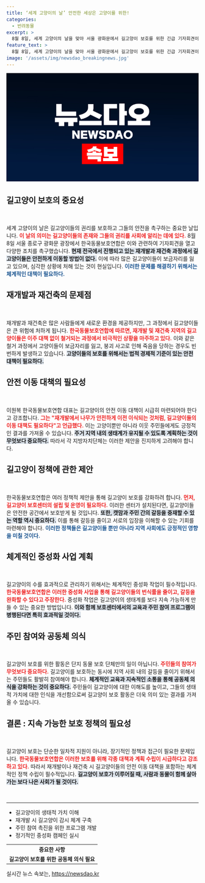 ```yaml
---
title: ‘세계 고양이의 날’ 안전한 세상은 고양이를 위한!
categories:
  - 반려동물
excerpt: >
  8월 8일, 세계 고양이의 날을 맞아 서울 광화문에서 길고양이 보호를 위한 긴급 기자회견이 열렸다. 동물보호연합은 재개발로 심각한 위협을 받는 길고양이들의 안전 이동 대책을 강력히 촉구하며, 이들의 권리를 보호하기 위한 목소리를 높였다.
feature_text: >
  8월 8일, 세계 고양이의 날을 맞아 서울 광화문에서 길고양이 보호를 위한 긴급 기자회견이 열렸다. 동물보호연합은 재개발로 심각한 위협을 받는 길고양이들의 안전 이동 대책을 강력히 촉구하며, 이들의 권리를 보호하기 위한 목소리를 높였다.
image: '/assets/img/newsdao_breakingnews.jpg'
---
```


<p><img src="/assets/img/newsdao_breakingnews.jpg" alt="ranknews 속보" /></p>

<h2 data-ke-size="size26">길고양이 보호의 중요성</h2>

<p data-ke-size="size16">&nbsp;</p>

<p>세계 고양이의 날은 길고양이들의 권리를 보호하고 그들의 안전을 촉구하는 중요한 날입니다. <b><span style="color: #ee2323;">이 날의 의미는 길고양이들의 존재와 그들의 권리를 사회에 알리는 데에 있다.</span></b> 8월 8일 서울 종로구 광화문 광장에서 한국동물보호연합은 이와 관련하여 기자회견을 열고 다양한 조치를 촉구했습니다. <b><span style="background-color: #21538527;">현재 전국에서 진행되고 있는 재개발과 재건축 과정에서 길고양이들은 안전하게 이동할 방법이 없다.</span></b> 이에 따라 많은 길고양이들이 보금자리를 잃고 있으며, 심각한 상황에 처해 있는 것이 현실입니다. <b><span style="color: #1a5490;">이러한 문제를 해결하기 위해서는 체계적인 대책이 필요하다.</span></b></p>

<h2 data-ke-size="size26">재개발과 재건축의 문제점</h2>

<p data-ke-size="size16">&nbsp;</p>

<p>재개발과 재건축은 많은 사람들에게 새로운 환경을 제공하지만, 그 과정에서 길고양이들은 큰 위험에 처하게 됩니다. <b><span style="color: #ee2323;">한국동물보호연합에 따르면, 재개발 및 재건축 지역의 길고양이들은 이주 대책 없이 철거되는 과정에서 비극적인 상황을 마주하고 있다.</span></b> 이와 같은 철거 과정에서 고양이들이 보금자리를 잃고, 붕괴 사고로 인해 죽음을 당하는 경우도 빈번하게 발생하고 있습니다. <b><span style="background-color: #21538527;">고양이들의 보호를 위해서는 법적 경제적 기준이 있는 안전 대책이 필요하다.</span></b></p>

<h2 data-ke-size="size26">안전 이동 대책의 필요성</h2>

<p data-ke-size="size16">&nbsp;</p>

<p>이원복 한국동물보호연합 대표는 길고양이의 안전 이동 대책이 시급히 마련되어야 한다고 강조합니다. <b><span style="color: #ee2323;">그는 "재개발에서 나무가 안전하게 이전 이식되는 것처럼, 길고양이들의 이동 대책도 필요하다"고 언급했다.</span></b> 이는 고양이뿐만 아니라 이웃 주민들에게도 긍정적인 결과를 가져올 수 있습니다. <b><span style="background-color: #21538527;">주거 지역 내의 생태계가 유지될 수 있도록 계획하는 것이 무엇보다 중요하다.</span></b> 따라서 각 지방자치단체는 이러한 제안을 진지하게 고려해야 합니다.</p>

<h2 data-ke-size="size26">길고양이 정책에 관한 제안</h2>

<p data-ke-size="size16">&nbsp;</p>

<p>한국동물보호연합은 여러 정책적 제안을 통해 길고양이 보호를 강화하려 합니다. <b><span style="color: #ee2323;">먼저, 길고양이 보호센터의 설립 및 운영이 필요하다.</span></b> 이러한 센터가 설치된다면, 길고양이들은 안전한 공간에서 보호받게 될 것입니다. <b><span style="background-color: #21538527;">또한, 캣맘과 주민 간의 갈등을 중재할 수 있는 역할 역시 중요하다.</span></b> 이를 통해 갈등을 줄이고 서로의 입장을 이해할 수 있는 기회를 마련해야 합니다. <b><span style="color: #1a5490;">이러한 정책들은 길고양이들 뿐만 아니라 지역 사회에도 긍정적인 영향을 미칠 것이다.</span></b></p>

<h2 data-ke-size="size26">체계적인 중성화 사업 계획</h2>

<p data-ke-size="size16">&nbsp;</p>

<p>길고양이의 수를 효과적으로 관리하기 위해서는 체계적인 중성화 작업이 필수적입니다. <b><span style="color: #ee2323;">한국동물보호연합은 이러한 중성화 사업을 통해 길고양이들의 번식률을 줄이고, 갈등을 완화할 수 있다고 주장한다.</span></b> 중성화 작업은 길고양이의 생태계를 보다 지속 가능하게 만들 수 있는 중요한 방법입니다. <b><span style="background-color: #21538527;">이와 함께 보호센터에서의 교육과 주민 참여 프로그램이 병행된다면 특히 효과적일 것이다.</span></b></p>

<h2 data-ke-size="size26">주민 참여와 공동체 의식</h2>

<p data-ke-size="size16">&nbsp;</p>

<p>길고양이 보호를 위한 활동은 단지 동물 보호 단체만의 일이 아닙니다. <b><span style="color: #ee2323;">주민들의 참여가 무엇보다 중요하다.</span></b> 길고양이를 보호하는 동시에 지역 사회 내의 갈등을 줄이기 위해서는 주민들도 활발히 참여해야 합니다. <b><span style="background-color: #21538527;">체계적인 교육과 지속적인 소통을 통해 공동체 의식을 강화하는 것이 중요하다.</span></b> 주민들이 길고양이에 대한 이해도를 높이고, 그들의 생태적 가치에 대한 인식을 개선함으로써 길고양이 보호 활동은 더욱 의미 있는 결과를 가져올 수 있습니다. </p>

<h2 data-ke-size="size26">결론 : 지속 가능한 보호 정책의 필요성</h2>

<p data-ke-size="size16">&nbsp;</p>

<p>길고양이 보호는 단순한 일차적 지원이 아니라, 장기적인 정책과 접근이 필요한 문제입니다. <b><span style="color: #ee2323;">한국동물보호연합은 이러한 보호를 위해 각종 대책과 계획 수립이 시급하다고 강조하고 있다.</span></b> 따라서 재개발이나 재건축 시 길고양이들의 안전 이동 대책을 포함하는 체계적인 정책 수립이 필수적입니다. <b><span style="background-color: #21538527;">길고양이 보호가 이루어질 때, 사람과 동물이 함께 살아가는 보다 나은 사회가 될 것이다.</span></b></p>

<p data-ke-size="size16">&nbsp;</p>

<hr>

<ul>
    <li>길고양이의 생태적 가치 이해</li>
    <li>재개발 시 길고양이 감시 체계 구축</li>
    <li>주민 참여 촉진을 위한 프로그램 개발</li>
    <li>정기적인 중성화 캠페인 실시</li>
</ul>

<table>
    <tr>
        <td style="text-align: center; height: 17px;"><b>중요한 사항</b></td>
    </tr>
    <tr>
        <td style="text-align: center; height: 17px;"><b>길고양이 보호를 위한 공동체 의식 필요</b></td>
    </tr>
</table>
실시간 뉴스 속보는, <a href="https://newsdao.kr" rel="dofollow">https://newsdao.kr</a>


